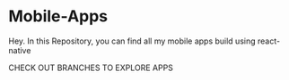 # Mobile-Apps
Hey. In this Repository, you can find all my mobile apps build using react-native



CHECK OUT BRANCHES TO EXPLORE APPS
